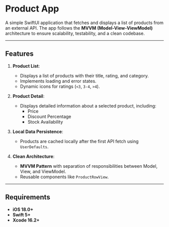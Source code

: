 # Product App

A simple SwiftUI application that fetches and displays a list of products from an external API. The app follows the **MVVM (Model-View-ViewModel)** architecture to ensure scalability, testability, and a clean codebase.

---

## Features

1. **Product List**:
   - Displays a list of products with their title, rating, and category.
   - Implements loading and error states.
   - Dynamic icons for ratings (`<3`, `3-4`, `>4`).

2. **Product Detail**:
   - Displays detailed information about a selected product, including:
     - Price
     - Discount Percentage
     - Stock Availability

3. **Local Data Persistence**:
   - Products are cached locally after the first API fetch using `UserDefaults`.

4. **Clean Architecture**:
   - **MVVM Pattern** with separation of responsibilities between Model, View, and ViewModel.
   - Reusable components like `ProductRowView`.

---

## Requirements

- **iOS 18.0+**
- **Swift 5+**
- **Xcode 16.2+**

